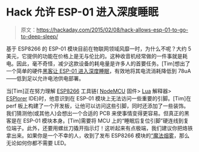 # Hack 允许 ESP-01 进入深度睡眠

> 原文：<https://hackaday.com/2015/02/08/hack-allows-esp-01-to-go-to-deep-sleep/>

基于 ESP8266 的 ESP-01 模块目前在物联网领域风靡一时，为什么不呢？大约 5 美元，它提供的功能在价格上是无与伦比的。这种收音机经常做的一件事就是耗电。因此，毫不奇怪，减少这款设备的耗电量是许多人的首要任务。[Tim]想出了一个简单的硬件[黑客让 ESP-01 进入深度睡眠](http://tim.jagenberg.info/2015/01/18/low-power-esp8266/)，有效地将其电流消耗降低到 78uA——低到足以允许电池供电部署。

当[Tim]正在努力理解 [ESP8266](https://nurdspace.nl/ESP8266) 工具链( [NodeMCU](http://nodemcu.com/index_en.html) 固件> [Lua](https://en.wikipedia.org/wiki/Lua_%28programming_language%29) 解释器> [ESPlorer](http://esp8266.ru/esplorer/) IDE)时，他意识到在 ESP-01 模块上无法访问一些重要的引脚。[Tim]在 perf 板上构建了一个开发板，让他可以访问这些引脚，同时还添加了一些装饰。我们猜测他(或其他人)会想出一个合适的 PCB 来使事情变得更容易。但真正的黑客是在 ESP-01 模块本身。[Tim]需要将 MCU 上的“睡眠后复位引脚”硬连线到复位端子。此外，还要用螺丝刀撬开指示灯！这听起来有点极端，我们建议你把烙铁拿出来。如果你是一个不幸的人，收到了发布 ESP8266 模块的[“魔法烟雾](http://hackaday.com/2015/01/08/faulty-esp8266s-release-smoke-then-keep-working/)，那么无论如何你都不需要 LED。